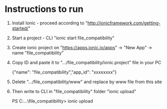 # Instructions to run

1. Install Ionic - proceed according to "http://ionicframework.com/getting-started/"

2. Start a project - CLI "ionic start file_compatibility"

3. Create ionic project on "https://apps.ionic.io/apps" -> "New App" -> name "file_compatibility"

4. Copy ID and paste it to ".../file_compatibility/ionic.project" file in your PC
   
   {"name": "file_compatibility","app_id": "xxxxxxxx"}

5. Delete ".../file_compatibility/www" and replace by www file from this site

6. Then write to CLI in "file_compatibility" folder "ionic upload"
   
   PS C:\...\file_compatibility> ionic upload
   
   
   
   







